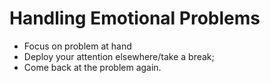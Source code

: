 # Handling Emotional Problems
- Focus on problem at hand
- Deploy your attention elsewhere/take a break;
- Come back at the problem again.